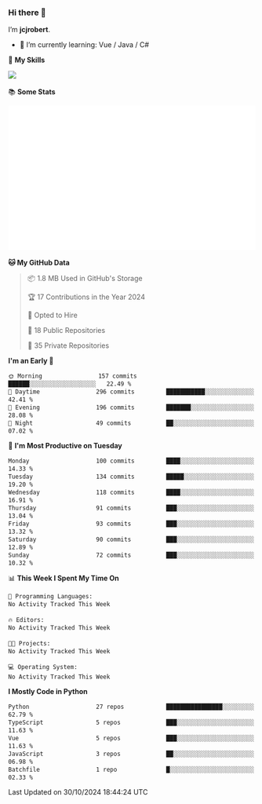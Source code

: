 ### Hi there 👋

I’m **jcjrobert**.

- 🌱 I’m currently learning: Vue / Java / C#

🌟 **My Skills**

![](https://img.shields.io/badge/-Python-3e74a2?style=flat-square&logo=Python&logoColor=fff)

📚 **Some Stats**

![](https://github.com/jcjrobert/github-stats/blob/master/generated/overview.svg)

<!--START_SECTION:waka-->
**🐱 My GitHub Data** 

> 📦 1.8 MB Used in GitHub's Storage 
 > 
> 🏆 17 Contributions in the Year 2024
 > 
> 💼 Opted to Hire
 > 
> 📜 18 Public Repositories 
 > 
> 🔑 35 Private Repositories 
 > 
**I'm an Early 🐤** 

```text
🌞 Morning                157 commits         ██████░░░░░░░░░░░░░░░░░░░   22.49 % 
🌆 Daytime                296 commits         ███████████░░░░░░░░░░░░░░   42.41 % 
🌃 Evening                196 commits         ███████░░░░░░░░░░░░░░░░░░   28.08 % 
🌙 Night                  49 commits          ██░░░░░░░░░░░░░░░░░░░░░░░   07.02 % 
```
📅 **I'm Most Productive on Tuesday** 

```text
Monday                   100 commits         ████░░░░░░░░░░░░░░░░░░░░░   14.33 % 
Tuesday                  134 commits         █████░░░░░░░░░░░░░░░░░░░░   19.20 % 
Wednesday                118 commits         ████░░░░░░░░░░░░░░░░░░░░░   16.91 % 
Thursday                 91 commits          ███░░░░░░░░░░░░░░░░░░░░░░   13.04 % 
Friday                   93 commits          ███░░░░░░░░░░░░░░░░░░░░░░   13.32 % 
Saturday                 90 commits          ███░░░░░░░░░░░░░░░░░░░░░░   12.89 % 
Sunday                   72 commits          ███░░░░░░░░░░░░░░░░░░░░░░   10.32 % 
```


📊 **This Week I Spent My Time On** 

```text
💬 Programming Languages: 
No Activity Tracked This Week

🔥 Editors: 
No Activity Tracked This Week

🐱‍💻 Projects: 
No Activity Tracked This Week

💻 Operating System: 
No Activity Tracked This Week
```

**I Mostly Code in Python** 

```text
Python                   27 repos            ████████████████░░░░░░░░░   62.79 % 
TypeScript               5 repos             ███░░░░░░░░░░░░░░░░░░░░░░   11.63 % 
Vue                      5 repos             ███░░░░░░░░░░░░░░░░░░░░░░   11.63 % 
JavaScript               3 repos             ██░░░░░░░░░░░░░░░░░░░░░░░   06.98 % 
Batchfile                1 repo              █░░░░░░░░░░░░░░░░░░░░░░░░   02.33 % 
```




 Last Updated on 30/10/2024 18:44:24 UTC
<!--END_SECTION:waka-->
